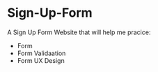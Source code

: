 # Sign-Up-Form
A Sign Up Form Website that will help me pracice:

- Form
- Form Validaation
- Form UX Design
